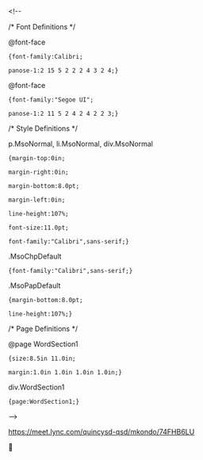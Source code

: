 





&lt;!--  
 /\* Font Definitions \*/  
 @font-face  
	{font-family:Calibri;  
	panose-1:2 15 5 2 2 2 4 3 2 4;}  
@font-face  
	{font-family:"Segoe UI";  
	panose-1:2 11 5 2 4 2 4 2 2 3;}  
 /\* Style Definitions \*/  
 p.MsoNormal, li.MsoNormal, div.MsoNormal  
	{margin-top:0in;  
	margin-right:0in;  
	margin-bottom:8.0pt;  
	margin-left:0in;  
	line-height:107%;  
	font-size:11.0pt;  
	font-family:"Calibri",sans-serif;}  
.MsoChpDefault  
	{font-family:"Calibri",sans-serif;}  
.MsoPapDefault  
	{margin-bottom:8.0pt;  
	line-height:107%;}  
 /\* Page Definitions \*/  
 @page WordSection1  
	{size:8.5in 11.0in;  
	margin:1.0in 1.0in 1.0in 1.0in;}  
div.WordSection1  
	{page:WordSection1;}  
--&gt;  


https://meet.lync.com/quincysd-qsd/mkondo/74FHB6LU



